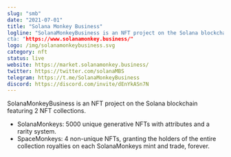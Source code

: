 ```yaml
---
slug: "smb"
date: "2021-07-01"
title: "Solana Monkey Business"
logline: "SolanaMonkeyBusiness is an NFT project on the Solana blockchain featuring 2 NFT collections.
cta: "https://www.solanamonkey.business/"
logo: /img/solanamonkeybusiness.svg
category: nft
status: live
website: https://market.solanamonkey.business/
twitter: https://twitter.com/solanaMBS
telegram: https://t.me/SolanaMonkeyBusiness
discord: https://discord.com/invite/dEnYkASn7N
---
```


SolanaMonkeyBusiness is an NFT project on the Solana blockchain featuring 2 NFT collections.

- SolanaMonkeys: 5000 unique generative NFTs with attributes and a rarity system.
- SpaceMonkeys: 4 non-unique NFTs, granting the holders of the entire collection royalties on each SolanaMonkeys mint and
  trade, forever.
